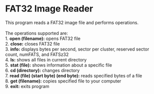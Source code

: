 # FAT32 Image Reader
This program reads a FAT32 image file and performs operations. <br/><br/>The operations supported are: 
<br/>1. **open (filename):** opens FAT32 file
<br/>2. **close:** closes FAT32 file
<br/>3. **info:** displays bytes per second, sector per cluster, reserved sector count, numFATS, and FATSz32
<br/>4. **ls:** shows all files in current directory
<br/>5. **stat (file):** shows information about a specific file
<br/>6. **cd (directory):** changes directory
<br/>7. **read  (file) (start byte) (end byte):** reads specified bytes of a file
<br/>8. **get (filename):** copies specified file to your computer
<br/>9. **exit:** exits program
